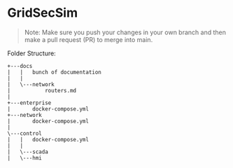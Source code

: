 # GridSecSim

> Note: Make sure you push your changes in your own branch and then make a pull request (PR) to merge into main.

Folder Structure:
```
+---docs
|   |   bunch of documentation
|   |
|   \---network
|           routers.md
|
+---enterprise
|       docker-compose.yml
+---network
|       docker-compose.yml
|
\---control
|   |   docker-compose.yml
|   |
|   \---scada
|   \---hmi
```
